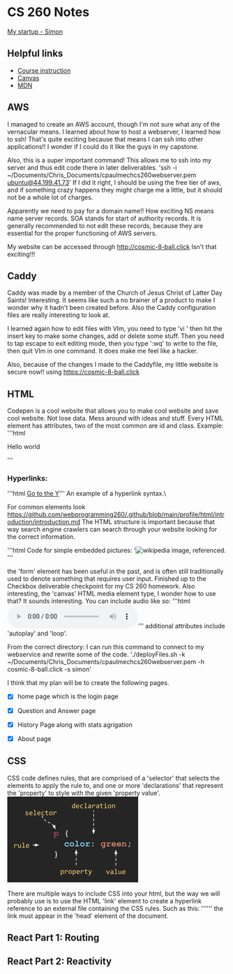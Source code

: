# CS 260 Notes

[My startup - Simon](https://simon.cs260.click)

## Helpful links

- [Course instruction](https://github.com/webprogramming260)
- [Canvas](https://byu.instructure.com)
- [MDN](https://developer.mozilla.org)

## AWS

I managed to create an AWS account, though I'm not sure what any of the vernacular means.
I learned about how to host a webserver, I learned how to ssh! That's quite exciting because that means I can ssh into other applications!! I wonder if I could do it like the guys in my capstone.

Also, this is a super important command! This allows me to ssh into my server and thus edit code there in later deliverables. 
'ssh -i ~/Documents/Chris_Documents/cpaulmechcs260webserver.pem ubuntu@44.199.41.73'
If I did it right, I should be using the free tier of aws, and if something crazy happens they might charge me a little, but it should not be a whole lot of charges.

Apparently we need to pay for a domain name!! How exciting 
NS means name server records.
SOA stands for start of authority records.
It is generally recommended to not edit these records, because they are essential for the proper functioning of AWS servers.

My website can be accessed through http://cosmic-8-ball.click Isn't that exciting!!!

## Caddy
Caddy was made by a member of the Church of Jesus Christ of Latter Day Saints! Interesting. It seems like such a no brainer of a product to make
I wonder why it hadn't been created before. Also the Caddy configuration files are really interesting to look at. 

I learned again how to edit files with VIm, you need to type 'vi <filename>' then hit the insert key to make some changes, add or delete some stuff.
Then you need to tap escape to exit editing mode, then you type ':wq' to write to the file, then quit VIm in one command. It does make me feel like a hacker. 

Also, because of the changes I made to the Caddyfile, my little website is secure now!! using https://cosmic-8-ball.click 

## HTML

Codepen is a cool website that allows you to make cool website and save cool website. Not lose data. Mess around with ideas and stuff.
Every HTML element has attributes, two of the most common are id and class. Example: 
'''html
<p id="hello" class="greeting">Hello world</p>
'''

### Hyperlinks:
'''html <a href="https://byu.edu">Go to the Y</a>''' An example of a hyperlink syntax.\

For common elements look https://github.com/webprogramming260/.github/blob/main/profile/html/introduction/introduction.md 
The HTML structure is important because that way search engine crawlers can search through your website looking for the correct information.

'''html Code for simple embedded pictures: '<img src="https://upload.wikimedia.org/wikipedia/commons/thumb/b/b3/Wikipedia-logo-v2-en.svg/270px-Wikipedia-logo-v2-en.svg.png" alt="wikipedia image, referenced." width="200"> </img>'''

the 'form' element has been useful in the past, and is often still traditionally used to denote something that requires user input.
Finished up to the Checkbox deliverable checkpoint for my CS 260 homework.
Also interesting, the 'canvas' HTML media element type, I wonder how to use that? It sounds interesting.
You can include audio like so: '''html <audio controls src="testAudio.mp3"></audio>''' additional attributes include 'autoplay' and 'loop'.

From the correct directory: I can run this command to connect to my webservice and rewrite some of the code. './deployFiles.sh -k ~/Documents/Chris_Documents/cpaulmechcs260webserver.pem -h cosmic-8-ball.click -s simon'

I think that my plan will be to create the following pages.
- [x] home page which is the login page
- [x] Question and Answer page
- [x] History Page along with stats agrigation
- [x] About page



## CSS
CSS code defines rules, that are comprised of a 'selector' that selects the elements to apply the rule to, and one or more 'declarations' that represent the 'property' to style with the given 'property value'.
![CSS-rules](CSS_basic_syntax.png)

There are multiple ways to include CSS into your html, but the way we will probably use is to use the HTML 'link' element to create a hyperlink reference to an external file containing the CSS rules. Such as this: '''<link rel="stylesheet" href="styles.css" />''' the link must appear in the 'head' element of the document. 


## React Part 1: Routing

## React Part 2: Reactivity


